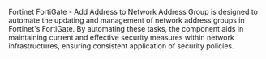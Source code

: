 Fortinet FortiGate - Add Address to Network Address Group is designed to automate the updating and management of network address groups in Fortinet's FortiGate. By automating these tasks, the component aids in maintaining current and effective security measures within network infrastructures, ensuring consistent application of security policies.
